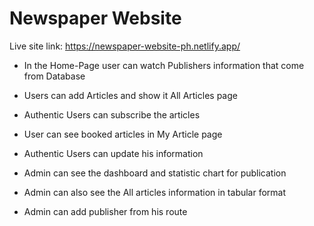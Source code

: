 # Newspaper Website

Live site link: https://newspaper-website-ph.netlify.app/

* In the Home-Page user can watch Publishers information that come from Database

* Users can add Articles and show it All Articles page

* Authentic Users can subscribe the articles 

* User can see booked articles in My Article page

* Authentic Users can  update his information

* Admin can see the dashboard and statistic chart for publication

* Admin can also see the All articles information in tabular format

* Admin can add publisher from his route